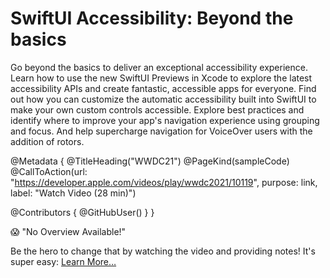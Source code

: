 # SwiftUI Accessibility: Beyond the basics

Go beyond the basics to deliver an exceptional accessibility experience. Learn how to use the new SwiftUI Previews in Xcode to explore the latest accessibility APIs and create fantastic, accessible apps for everyone. Find out how you can customize the automatic accessibility built into SwiftUI to make your own custom controls accessible. Explore best practices and identify where to improve your app's navigation experience using grouping and focus. And help supercharge navigation for VoiceOver users with the addition of rotors.

@Metadata {
   @TitleHeading("WWDC21")
   @PageKind(sampleCode)
   @CallToAction(url: "https://developer.apple.com/videos/play/wwdc2021/10119", purpose: link, label: "Watch Video (28 min)")

   @Contributors {
      @GitHubUser(<replace this with your GitHub handle>)
   }
}

😱 "No Overview Available!"

Be the hero to change that by watching the video and providing notes! It's super easy:
 [Learn More…](https://wwdcnotes.com/documentation/wwdcnotes/contributing)
